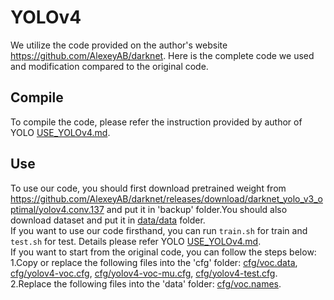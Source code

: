 # YOLOv4

We utilize the code provided on the author's website https://github.com/AlexeyAB/darknet. Here is the complete code we used and modification compared to the original code.

## Compile

To compile the code, please refer  the instruction provided by author of YOLO [USE_YOLOv4.md](USE_YOLOv4.md).  

## Use

To use our code, you should first download pretrained weight from https://github.com/AlexeyAB/darknet/releases/download/darknet_yolo_v3_optimal/yolov4.conv.137 and put it in 'backup' folder.You should also download dataset and put it in [data/data](data/data) folder.  
If you want to use our code firsthand, you can run ```train.sh``` for train and ```test.sh``` for test. Details please refer YOLO [USE_YOLOv4.md](USE_YOLOv4.md).  
If you want to start from the original code, you can follow the steps below:  
1.Copy or replace the following files into the 'cfg' folder: [cfg/voc.data](cfg/voc.data), [cfg/yolov4-voc.cfg](cfg/yolov4-voc.cfg), [cfg/yolov4-voc-mu.cfg](cfg/yolov4-voc-mu.cfg), [cfg/yolov4-test.cfg](cfg/yolov4-test.cfg).  
2.Replace the following files into the 'data' folder: [cfg/voc.names](cfg/voc.names).
